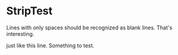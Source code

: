 # StripTest

Lines with only spaces should be recognized as blank lines.
That's interesting.
  
just like this line.
Something to test.
